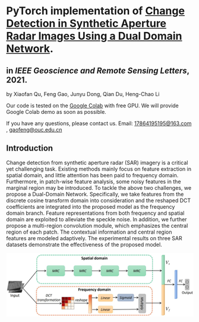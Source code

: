 # PyTorch implementation of  [**Change Detection in Synthetic Aperture Radar Images Using a Dual Domain Network**](https://arxiv.org/pdf/2104.06699.pdf). 

## in *IEEE Geoscience and Remote Sensing Letters*, 2021.

by Xiaofan Qu, Feng Gao, Junyu Dong, Qian Du, Heng-Chao Li



Our code is tested on the [Google Colab](https://colab.research.google.com/) with free GPU. We will provide Google Colab demo as soon as possible. 



If you have any questions, please contact us. Email: 17864195195@163.com , gaofeng@ouc.edu.cn



## Introduction

Change detection from synthetic aperture radar (SAR) imagery is a critical yet challenging task. Existing methods mainly focus on feature extraction in spatial domain, and little attention has been paid to frequency domain. Furthermore, in patch-wise feature analysis, some noisy features in the marginal region may be introduced. To tackle the above two challenges, we propose a Dual-Domain Network. Specifically, we take features from the discrete cosine transform domain into consideration and the reshaped DCT coefficients are integrated into the proposed model as the frequency domain branch. Feature representations from both frequency and spatial domain are exploited to alleviate the speckle noise. In addition, we further propose a multi-region convolution module, which emphasizes the central region of each patch. The contextual information and central region features are modeled adaptively. The experimental results on three SAR datasets demonstrate the effectiveness of the proposed model.

![](https://raw.githubusercontent.com/summitgao/SAR_CD_DDNet/main/framework.jpg)



